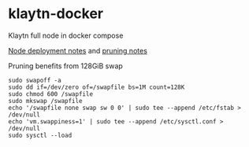 # klaytn-docker

Klaytn full node in docker compose

[Node deployment notes](https://docs.klaytn.foundation/installation-guide/deployment/endpoint-node/installation-guide) and [pruning notes](https://docs.klaytn.foundation/operation-guide/chaindata-migration)

Pruning benefits from 128GiB swap
```
sudo swapoff -a
sudo dd if=/dev/zero of=/swapfile bs=1M count=128K
sudo chmod 600 /swapfile
sudo mkswap /swapfile
echo '/swapfile none swap sw 0 0' | sudo tee --append /etc/fstab > /dev/null
echo 'vm.swappiness=1' | sudo tee --append /etc/sysctl.conf > /dev/null
sudo sysctl --load
```
